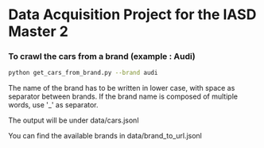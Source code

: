 # Data Acquisition Project for the IASD Master 2

### To crawl the cars from a brand (example : Audi)
```bash
python get_cars_from_brand.py --brand audi
```
The name of the brand has to be written in lower case, with space as separator between brands. If the brand name is composed of multiple words, use '_' as separator.

The output will be under data/cars.jsonl

You can find the available brands in data/brand_to_url.jsonl

